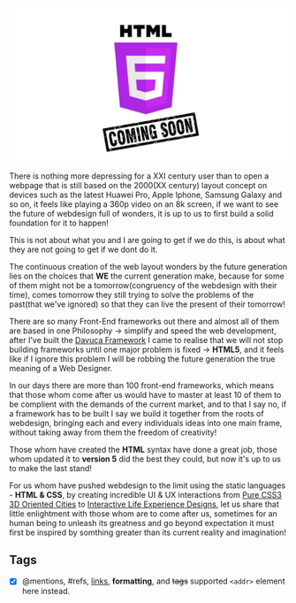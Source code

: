 
![Cover](1.jpg)

There is nothing more depressing for a XXI century user than to open a webpage that is still based on the 2000(XX century) layout concept on devices such as the latest Huawei Pro, Apple Iphone, Samsung Galaxy and so on, it feels like playing a 360p video on an 8k screen, if we want to see the future of webdesign full of wonders, it is up to us to first build a solid foundation for it to happen!

This is not about what you and I are going to get if we do this, is about what they are not going to get if we dont do it.

The continuous creation of the web layout wonders by the future generation lies on the choices that **WE** the current generation make, because for some of them might not be a tomorrow(congruency of the webdesign with their time), comes tomorrow they still trying to solve the problems of the past(that we've ignored) so that they can live the present of their tomorrow!

There are so many Front-End frameworks out there and almost all of them are based in one Philosophy → simplify and speed the web development, after I've built the [Davuca Framework](https://davucacss.com/) I came to realise that we will not stop building frameworks until one major problem is fixed → **HTML5**, and it feels like if I ignore this problem I will be robbing the future generation the true meaning of a Web Designer.

In our days there are more than 100 front-end frameworks, which means that those whom come after us would have to master at least 10 of them to be complient with the demands of the current market, and to that I say no, if a framework has to be built I say we build it together from the roots of webdesign, bringing each and every individuals ideas into one main frame, without taking away from them the freedom of creativity!

Those whom have created the **HTML** syntax have done a great job, those whom updated it to **version 5** did the best they could, but now it's up to us to make the last stand!

For us whom have pushed webdesign to the limit using the static languages - **HTML & CSS**, by creating incredible UI & UX interactions from [Pure CSS3 3D Oriented Cities](https://codepen.io/rhiros/pen/bBnwE) to [Interactive Life Experience Designs](https://codepen.io/r4ms3s/pen/XJqeKB), let us share that little enlightment with those whom are to come after us, sometimes for an human being to unleash its greatness and go beyond expectation it must first be inspired by somthing greater than its current reality and imagination!

## Tags
- [x] @mentions, #refs, [links](), **formatting**, and <del>tags</del> supported
`<addr>` element here instead.
